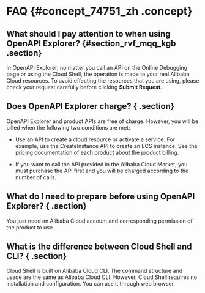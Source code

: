 # FAQ {#concept_74751_zh .concept}

## **What should I pay attention to when using OpenAPI Explorer?** {#section_rvf_mqq_kgb .section}

In OpenAPI Explorer, no matter you call an API on the Online Debugging page or using the Cloud Shell, the operation is made to your real Alibaba Cloud resources. To avoid effecting the resources that you are using, please check your request carefully before clicking **Submit Request**.

## Does OpenAPI Explorer charge? { .section}

OpenAPI Explorer and product APIs are free of charge. However, you will be billed when the following two conditions are met:

-   Use an API to create a cloud resource or activate a service. For example, use the CreateInstance API to create an ECS instance. See the pricing documentation of each product about the product billing.

-   If you want to call the API provided in the Alibaba Cloud Market, you must purchase the API first and you will be charged according to the number of calls.


## What do I need to prepare before using OpenAPI Explorer? { .section}

You just need an Alibaba Cloud account and corresponding permission of the product to use.

## What is the difference between Cloud Shell and CLI? { .section}

Cloud Shell is built on Alibaba Cloud CLI. The command structure and usage are the same as Alibaba Cloud CLI. However, Cloud Shell requires no installation and configuration. You can use it through web browser.


